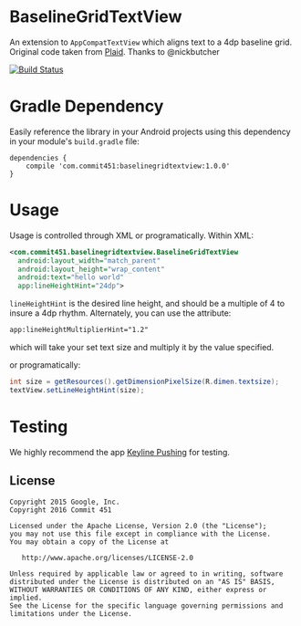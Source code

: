 # BaselineGridTextView
An extension to `AppCompatTextView` which aligns text to a 4dp baseline grid.
Original code taken from [Plaid](https://github.com/nickbutcher/plaid). Thanks to @nickbutcher

[![Build Status](https://travis-ci.org/Commit451/BaselineGridTextView.svg?branch=master)](https://travis-ci.org/Commit451/BaselineGridTextView)

# Gradle Dependency
Easily reference the library in your Android projects using this dependency in your module's `build.gradle` file:

```Gradle
dependencies {
    compile 'com.commit451:baselinegridtextview:1.0.0'
}
```

# Usage
Usage is controlled through XML or programatically. Within XML:

```xml
<com.commit451.baselinegridtextview.BaselineGridTextView
  android:layout_width="match_parent"
  android:layout_height="wrap_content"
  android:text="hello world"
  app:lineHeightHint="24dp">
```
`lineHeightHint` is the desired line height, and should be a multiple of 4 to insure a 4dp rhythm. Alternately, you can use the attribute:
```xml
app:lineHeightMultiplierHint="1.2"
```
which will take your set text size and multiply it by the value specified.

or programatically:
```java
int size = getResources().getDimensionPixelSize(R.dimen.textsize);
textView.setLineHeightHint(size);
```

# Testing
We highly recommend the app [Keyline Pushing](https://play.google.com/store/apps/details?id=com.faizmalkani.keylines) for testing.

License
--------

    Copyright 2015 Google, Inc.
    Copyright 2016 Commit 451

    Licensed under the Apache License, Version 2.0 (the "License");
    you may not use this file except in compliance with the License.
    You may obtain a copy of the License at

       http://www.apache.org/licenses/LICENSE-2.0

    Unless required by applicable law or agreed to in writing, software
    distributed under the License is distributed on an "AS IS" BASIS,
    WITHOUT WARRANTIES OR CONDITIONS OF ANY KIND, either express or implied.
    See the License for the specific language governing permissions and
    limitations under the License.
